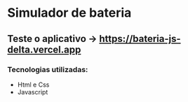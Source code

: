 # Simulador de bateria
## Teste o aplicativo -> https://bateria-js-delta.vercel.app

### Tecnologias utilizadas:
- Html e Css
- Javascript
